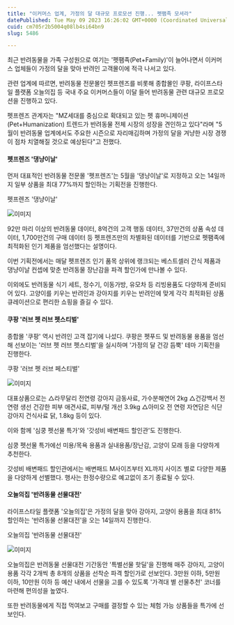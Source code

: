 ```yaml
---
title: "이커머스 업계, 가정의 달 대규모 프로모션 진행... 펫팸족 모셔라"
datePublished: Tue May 09 2023 16:26:02 GMT+0000 (Coordinated Universal Time)
cuid: cm705r2b5004q08lb4si64bn9
slug: 5486

---
```



최근 반려동물을 가족 구성원으로 여기는 '펫팸족(Pet+Family)'이 늘어나면서 이커머스 업체들이 가정의 달을 맞아 반려인 고객몰이에 적극 나서고 있다.

관련 업계에 따르면, 반려동물 전문몰인 펫프렌즈를 비롯해 종합몰인 쿠팡, 라이프스타일 플랫폼 오늘의집 등 국내 주요 이커머스들이 이달 들어 반려동물 관련 대규모 프로모션을 진행하고 있다.

펫프렌즈 관계자는 "MZ세대를 중심으로 확대되고 있는 펫 휴머니제이션(Pet+Humanization) 트렌드가 반려동물 전체 시장의 성장을 견인하고 있다"라며 "5월이 반려동물 업계에서도 주요한 시즌으로 자리매김하며 가정의 달을 겨냥한 시장 경쟁이 점차 치열해질 것으로 예상된다"고 전했다.

#### 펫프렌즈 '댕냥이날'

먼저 대표적인 반려동물 전문몰 '펫프렌즈'는 5월을 '댕냥이날'로 지정하고 오는 14일까지 일부 상품을 최대 77%까지 할인하는 기획전을 진행한다.

펫프렌즈 '댕냥이날'

![이미지](https://cdn.hashnode.com/res/hashnode/image/upload/v1739258741482/139b2769-8083-4eb5-99a0-614ad3c88301.jpeg)

92만 마리 이상의 반려동물 데이터, 8억건의 고객 행동 데이터, 37만건의 상품 속성 데이터, 1,700만건의 구매 데이터 등 펫프렌즈만의 차별화된 데이터를 기반으로 펫팸족에 최적화된 인기 제품을 엄선했다는 설명이다.

이번 기획전에서는 매달 펫프렌즈 인기 품목 상위에 랭크되는 베스트셀러 간식 제품과 댕냥이날 컨셉에 맞춘 반려동물 장난감을 파격 할인가에 만나볼 수 있다.

이외에도 반려동물 식기 세트, 정수기, 이동가방, 유모차 등 리빙용품도 다양하게 준비되어 있다. 고양이를 키우는 반려인과 강아지를 키우는 반려인에 맞게 각각 최적화된 상품 큐레이션으로 편리한 쇼핑을 즐길 수 있다.

#### 쿠팡 '러브 펫 러브 펫스티벌'

종합몰 '쿠팡' 역시 반려인 고객 잡기에 나섰다. 쿠팡은 펫푸드 및 반려동물 용품을 엄선해 선보이는 '러브 펫 러브 펫스티벌'을 실시하며 '가정의 달 건강 듬뿍' 테마 기획전을 진행한다.

쿠팡 '러브 펫 러브 페스티벌'

![이미지](https://cdn.hashnode.com/res/hashnode/image/upload/v1739258743817/206435a0-43d4-4597-9acc-02150a841d80.jpeg)

대표상품으로는 △라무달리 전연령 강아지 금동사료, 가수분해연어 2kg △건강백서 전연령 생선 건강한 피부 애견사료, 피부/털 개선 3.9kg △아미오 전 연령 자연담은 식단 강아지 건식사료 닭, 1.8kg 등이 있다.

이와 함께 '심쿵 펫선물 특가'와 '갓성비 배변패드 할인관'도 진행한다.

심쿵 펫선물 특가에선 미용/목욕 용품과 실내용품/장난감, 고양이 모래 등을 다양하게 추천한다.

갓성비 배변패드 할인관에서는 배변패드 M사이즈부터 XL까지 사이즈 별로 다양한 제품을 다양하게 선별했다. 행사는 한정수량으로 예고없이 조기 종료될 수 있다.

#### 오늘의집 '반려동물 선물대전'

라이프스타일 플랫폼 '오늘의집'은 가정의 달을 맞아 강아지, 고양이 용품을 최대 81% 할인하는 '반려동물 선물대전'을 오는 14일까지 진행한다.

오늘의집 '반려동물 선물대전'

![이미지](https://cdn.hashnode.com/res/hashnode/image/upload/v1739258745807/6bbd5cf1-1355-4f76-93f6-4187ff1e6320.jpeg)

오늘의집은 반려동물 선물대전 기간동안 '특별선물 핫딜'을 진행해 매주 강아지, 고양이 용품 각각 2개씩 총 8개의 상품을 선착순 파격 할인가로 선보인다. 3만원 이하, 5만원 이하, 10만원 이하 등 예산 내에서 선물을 고를 수 있도록 '가격대 별 선물추천' 코너를 마련해 편의성을 높였다.

또한 반려동물에게 직접 먹여보고 구매를 결정할 수 있는 체험 가능 상품들을 특가에 선보인다.